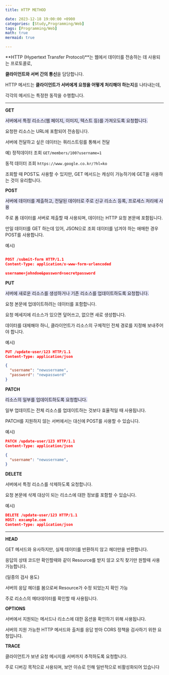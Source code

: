 ```yaml
---
title: HTTP METHOD

date: 2023-12-18 19:00:00 +0900
categories: [Study,Programming/Web]
tags: [Programming/Web]
math: true
mermaid: true

---
```




**HTTP (Hypertext Transfer Protocol)**는 웹에서 데이터를 전송하는 데 사용되는 프로토콜로,

**클라이언트와 서버 간의 통신**을 담당합니다. 

HTTP 메서드는 **클라이언트가 서버에게 요청을 어떻게 처리해야 하는지**를 나타내는데,

각각의 메서드는 특정한 동작을 수행합니다. 

<hr>

**GET**

<span style = 'background-color: #E6E6FA'>서버에서 특정 리소스(웹 페이지, 이미지, 텍스트 등)를 가져오도록 요청합니다.</span>

요청한 리소스는 URL에 포함되어 전송됩니다.

서버에 전달하고 싶은 데이터는 쿼리스트링를 통해서 전달

예) 정적데이터 조회 `GET/members/100?username=1`

  동적 데이터 조회 `https://www.google.co.kr/?hl=ko`

조회할 때 POST도 사용할 수 있지만, GET 메서드는 캐싱이 가능하기에 GET을 사용하는 것이 유리합니다.


**POST**

<span style = 'background-color: #E6E6FA'>서버에 데이터를 제출하고, 전달된 데이터로 주로 신규 리소스 등록, 프로세스 처리에 사용</span>

주로 폼 데이터를 서버로 제출할 때 사용되며, 데이터는 HTTP 요청 본문에 포함됩니다.

만일 데이터를 GET 하는데 있어, JSON으로 조회 데이터를 넘겨야 하는 애매한 경우 POST를 사용합니다.

예시) 

``` json

POST /submit-form HTTP/1.1
Content-Type: application/x-www-form-urlencoded

username=johndoe&password=secretpassword
```


**PUT**

<span style = 'background-color: #E6E6FA'>서버에 새로운 리소스를 생성하거나 기존 리소스를 업데이트하도록 요청합니다.</span>

요청 본문에 업데이트하려는 데이터를 포함합니다.

요청 메세지에 리소스가 있으면 덮어쓰고, 없으면 새로 생성합니다.

데이터를 대체해야 하니, 클라이언트가 리소스의 구체적인 전체 경로를 지정해 보내주어야 합니다.

예시) 

``` json
PUT /update-user/123 HTTP/1.1
Content-Type: application/json

{
  "username": "newusername",
  "password": "newpassword"
}
```


**PATCH**

<span style = 'background-color: #E6E6FA'>리소스의 일부를 업데이트하도록 요청합니다. </span>

일부 업데이트는 전체 리소스를 업데이트하는 것보다 효율적일 때 사용됩니다.

PATCH를 지원하지 않는 서버에서는 대신에 POST를 사용할 수 있습니다.

예시) 

``` json
PATCH /update-user/123 HTTP/1.1
Content-Type: application/json

{
  "username": "newusername",
}
```
**DELETE**

서버에서 특정 리소스를 삭제하도록 요청합니다.

요청 본문에 삭제 대상이 되는 리소스에 대한 정보를 포함할 수 있습니다.

예시) 

``` json
DELETE /update-user/123 HTTP/1.1
HOST: excample.com
Content-Type: application/json
```

<hr>

**HEAD**

GET 메서드와 유사하지만, 실제 데이터를 반환하지 않고 헤더만을 반환합니다.

응답의 상태 코드만 확인할때와 같이 Resource를 받지 않고 오직 찾기만 원할때 사용가능합니다.

(일종의 검사 용도)

서버의 응답 헤더를 봄으로써 Resource가 수정 되었는지 확인 가능

주로 리소스의 메타데이터를 확인할 때 사용됩니다.

**OPTIONS**

서버에서 지원되는 메서드나 리소스에 대한 옵션을 확인하기 위해 사용됩니다.

서버의 지원 가능한 HTTP 메서드와 출처를 응답 받아 CORS 정책을 검사하기 위한 요청입니다.

**TRACE**

클라이언트가 보낸 요청 메시지를 서버까지 추적하도록 요청합니다. 

주로 디버깅 목적으로 사용되며, 보안 이슈로 인해 일반적으로 비활성화되어 있습니다

